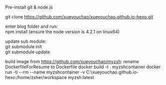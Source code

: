 Pre-install git & node.js



git clone https://github.com/xueyouchao/xueyouchao.github.io-hexo.git

enter blog folder and run:  
npm install
(ensure the node version is 4.2.1 on linux64)

update sub module:  
git submodule init  
git submodule update

build image from https://github.com/xueyouchao/myzsh:
rename DockerfileForResume to Dockerfile
docker build -t . myzshcontainer
docker run -ti --rm --name myzshcontainer -v C:\xueyouchao.github.io-hexo:/home/zsher/workspace myzsh:latest
